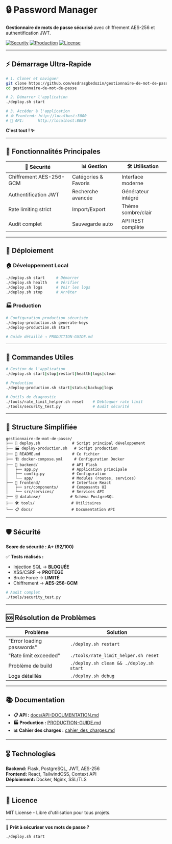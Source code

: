 # 🔒 Password Manager

**Gestionnaire de mots de passe sécurisé** avec chiffrement AES-256 et authentification JWT.

[![Security](https://img.shields.io/badge/Security-Grade%20A-brightgreen)]() [![Production](https://img.shields.io/badge/Status-Production%20Ready-success)]() [![License](https://img.shields.io/badge/License-MIT-blue)]()

---

## ⚡ Démarrage Ultra-Rapide

```bash
# 1. Cloner et naviguer
git clone https://github.com/esdrasgbedozin/gestionnaire-de-mot-de-passe
cd gestionnaire-de-mot-de-passe

# 2. Démarrer l'application
./deploy.sh start

# 3. Accéder à l'application
# 🌐 Frontend: http://localhost:3000
# 🔧 API:      http://localhost:8080
```

**C'est tout ! ✨**

---

## 🎯 Fonctionnalités Principales

| 🔐 **Sécurité** | 📊 **Gestion** | 🛠️ **Utilisation** |
|---|---|---|
| Chiffrement AES-256-GCM | Catégories & Favoris | Interface moderne |
| Authentification JWT | Recherche avancée | Générateur intégré |
| Rate limiting strict | Import/Export | Thème sombre/clair |
| Audit complet | Sauvegarde auto | API REST complète |

---

## 🚀 Déploiement

### 🏠 Développement Local
```bash
./deploy.sh start     # Démarrer
./deploy.sh health    # Vérifier
./deploy.sh logs      # Voir les logs
./deploy.sh stop      # Arrêter
```

### 🏭 Production
```bash
# Configuration production sécurisée
./deploy-production.sh generate-keys
./deploy-production.sh start

# Guide détaillé → PRODUCTION-GUIDE.md
```

---

## 🔧 Commandes Utiles

```bash
# Gestion de l'application
./deploy.sh start|stop|restart|health|logs|clean

# Production
./deploy-production.sh start|status|backup|logs

# Outils de diagnostic
./tools/rate_limit_helper.sh reset    # Débloquer rate limit
./tools/security_test.py              # Audit sécurité
```

---

## 📁 Structure Simplifiée

```
gestionnaire-de-mot-de-passe/
├── 🚀 deploy.sh              # Script principal développement
├── 🏭 deploy-production.sh   # Script production
├── 📖 README.md              # Ce fichier
├── 🏗️ docker-compose.yml     # Configuration Docker
├── 🔧 backend/               # API Flask
│   ├── app.py               # Application principale
│   ├── config.py            # Configuration
│   └── app/                 # Modules (routes, services)
├── 🎨 frontend/              # Interface React
│   ├── src/components/      # Composants UI
│   └── src/services/        # Services API
├── 🗄️ database/             # Schéma PostgreSQL
├── 🛠️ tools/                # Utilitaires
└── 📋 docs/                 # Documentation API
```

---

## 🛡️ Sécurité

**Score de sécurité : A+ (92/100)**

✅ **Tests réalisés :**
- Injection SQL → **BLOQUÉE**
- XSS/CSRF → **PROTÉGÉ**
- Brute Force → **LIMITÉ**
- Chiffrement → **AES-256-GCM**

```bash
# Audit complet
./tools/security_test.py
```

---

## 🆘 Résolution de Problèmes

| Problème | Solution |
|----------|----------|
| "Error loading passwords" | `./deploy.sh restart` |
| "Rate limit exceeded" | `./tools/rate_limit_helper.sh reset` |
| Problème de build | `./deploy.sh clean && ./deploy.sh start` |
| Logs détaillés | `./deploy.sh debug` |

---

## 📚 Documentation

- **📋 API :** [docs/API-DOCUMENTATION.md](docs/API-DOCUMENTATION.md)
- **🏭 Production :** [PRODUCTION-GUIDE.md](PRODUCTION-GUIDE.md)
- **📊 Cahier des charges :** [cahier_des_charges.md](cahier_des_charges.md)

---

## 🎖️ Technologies

**Backend:** Flask, PostgreSQL, JWT, AES-256  
**Frontend:** React, TailwindCSS, Context API  
**Déploiement:** Docker, Nginx, SSL/TLS

---

## 📄 Licence

MIT License - Libre d'utilisation pour tous projets.

---

**🚀 Prêt à sécuriser vos mots de passe ?**

```bash
./deploy.sh start
```